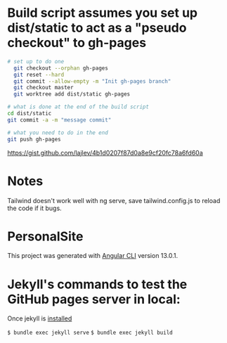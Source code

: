 # Build script assumes you set up dist/static to act as a "pseudo checkout" to gh-pages

``` bash
# set up to do one
  git checkout --orphan gh-pages
  git reset --hard
  git commit --allow-empty -m "Init gh-pages branch"
  git checkout master
  git worktree add dist/static gh-pages

# what is done at the end of the build script
cd dist/static
git commit -a -m "message commit"

# what you need to do in the end
git push gh-pages
```

https://gist.github.com/lajlev/4b1d0207f87d0a8e9cf20fc78a6fd60a
# Notes

Tailwind doesn't work well with ng serve, save tailwind.config.js to reload the code if it bugs.


# PersonalSite

This project was generated with [Angular CLI](https://github.com/angular/angular-cli) version 13.0.1.

# Jekyll's commands to test the GitHub pages server in local:

Once jekyll is [installed](https://jekyllrb.com/docs/installation/)

`$ bundle exec jekyll serve`
`$ bundle exec jekyll build`
